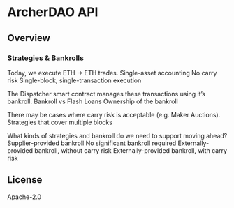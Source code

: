 # ArcherDAO API

## Overview

### Strategies & Bankrolls

Today, we execute ETH -> ETH trades.
Single-asset accounting
No carry risk
Single-block, single-transaction execution

The Dispatcher smart contract manages these transactions using it’s bankroll.
Bankroll vs Flash Loans
Ownership of the bankroll

There may be cases where carry risk is acceptable (e.g. Maker Auctions).
Strategies that cover multiple blocks

What kinds of strategies and bankroll do we need to support moving ahead?
Supplier-provided bankroll
No significant bankroll required
Externally-provided bankroll, without carry risk
Externally-provided bankroll, with carry risk

## License

Apache-2.0
